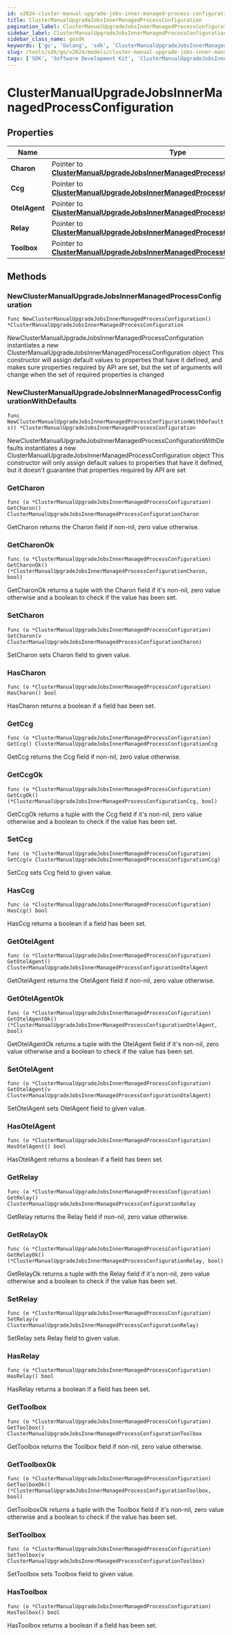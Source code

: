```yaml
---
id: v2024-cluster-manual-upgrade-jobs-inner-managed-process-configuration
title: ClusterManualUpgradeJobsInnerManagedProcessConfiguration
pagination_label: ClusterManualUpgradeJobsInnerManagedProcessConfiguration
sidebar_label: ClusterManualUpgradeJobsInnerManagedProcessConfiguration
sidebar_class_name: gosdk
keywords: ['go', 'Golang', 'sdk', 'ClusterManualUpgradeJobsInnerManagedProcessConfiguration', 'V2024ClusterManualUpgradeJobsInnerManagedProcessConfiguration'] 
slug: /tools/sdk/go/v2024/models/cluster-manual-upgrade-jobs-inner-managed-process-configuration
tags: ['SDK', 'Software Development Kit', 'ClusterManualUpgradeJobsInnerManagedProcessConfiguration', 'V2024ClusterManualUpgradeJobsInnerManagedProcessConfiguration']
---
```


# ClusterManualUpgradeJobsInnerManagedProcessConfiguration

## Properties

Name | Type | Description | Notes
------------ | ------------- | ------------- | -------------
**Charon** | Pointer to [**ClusterManualUpgradeJobsInnerManagedProcessConfigurationCharon**](cluster-manual-upgrade-jobs-inner-managed-process-configuration-charon) |  | [optional] 
**Ccg** | Pointer to [**ClusterManualUpgradeJobsInnerManagedProcessConfigurationCcg**](cluster-manual-upgrade-jobs-inner-managed-process-configuration-ccg) |  | [optional] 
**OtelAgent** | Pointer to [**ClusterManualUpgradeJobsInnerManagedProcessConfigurationOtelAgent**](cluster-manual-upgrade-jobs-inner-managed-process-configuration-otel-agent) |  | [optional] 
**Relay** | Pointer to [**ClusterManualUpgradeJobsInnerManagedProcessConfigurationRelay**](cluster-manual-upgrade-jobs-inner-managed-process-configuration-relay) |  | [optional] 
**Toolbox** | Pointer to [**ClusterManualUpgradeJobsInnerManagedProcessConfigurationToolbox**](cluster-manual-upgrade-jobs-inner-managed-process-configuration-toolbox) |  | [optional] 

## Methods

### NewClusterManualUpgradeJobsInnerManagedProcessConfiguration

`func NewClusterManualUpgradeJobsInnerManagedProcessConfiguration() *ClusterManualUpgradeJobsInnerManagedProcessConfiguration`

NewClusterManualUpgradeJobsInnerManagedProcessConfiguration instantiates a new ClusterManualUpgradeJobsInnerManagedProcessConfiguration object
This constructor will assign default values to properties that have it defined,
and makes sure properties required by API are set, but the set of arguments
will change when the set of required properties is changed

### NewClusterManualUpgradeJobsInnerManagedProcessConfigurationWithDefaults

`func NewClusterManualUpgradeJobsInnerManagedProcessConfigurationWithDefaults() *ClusterManualUpgradeJobsInnerManagedProcessConfiguration`

NewClusterManualUpgradeJobsInnerManagedProcessConfigurationWithDefaults instantiates a new ClusterManualUpgradeJobsInnerManagedProcessConfiguration object
This constructor will only assign default values to properties that have it defined,
but it doesn't guarantee that properties required by API are set

### GetCharon

`func (o *ClusterManualUpgradeJobsInnerManagedProcessConfiguration) GetCharon() ClusterManualUpgradeJobsInnerManagedProcessConfigurationCharon`

GetCharon returns the Charon field if non-nil, zero value otherwise.

### GetCharonOk

`func (o *ClusterManualUpgradeJobsInnerManagedProcessConfiguration) GetCharonOk() (*ClusterManualUpgradeJobsInnerManagedProcessConfigurationCharon, bool)`

GetCharonOk returns a tuple with the Charon field if it's non-nil, zero value otherwise
and a boolean to check if the value has been set.

### SetCharon

`func (o *ClusterManualUpgradeJobsInnerManagedProcessConfiguration) SetCharon(v ClusterManualUpgradeJobsInnerManagedProcessConfigurationCharon)`

SetCharon sets Charon field to given value.

### HasCharon

`func (o *ClusterManualUpgradeJobsInnerManagedProcessConfiguration) HasCharon() bool`

HasCharon returns a boolean if a field has been set.

### GetCcg

`func (o *ClusterManualUpgradeJobsInnerManagedProcessConfiguration) GetCcg() ClusterManualUpgradeJobsInnerManagedProcessConfigurationCcg`

GetCcg returns the Ccg field if non-nil, zero value otherwise.

### GetCcgOk

`func (o *ClusterManualUpgradeJobsInnerManagedProcessConfiguration) GetCcgOk() (*ClusterManualUpgradeJobsInnerManagedProcessConfigurationCcg, bool)`

GetCcgOk returns a tuple with the Ccg field if it's non-nil, zero value otherwise
and a boolean to check if the value has been set.

### SetCcg

`func (o *ClusterManualUpgradeJobsInnerManagedProcessConfiguration) SetCcg(v ClusterManualUpgradeJobsInnerManagedProcessConfigurationCcg)`

SetCcg sets Ccg field to given value.

### HasCcg

`func (o *ClusterManualUpgradeJobsInnerManagedProcessConfiguration) HasCcg() bool`

HasCcg returns a boolean if a field has been set.

### GetOtelAgent

`func (o *ClusterManualUpgradeJobsInnerManagedProcessConfiguration) GetOtelAgent() ClusterManualUpgradeJobsInnerManagedProcessConfigurationOtelAgent`

GetOtelAgent returns the OtelAgent field if non-nil, zero value otherwise.

### GetOtelAgentOk

`func (o *ClusterManualUpgradeJobsInnerManagedProcessConfiguration) GetOtelAgentOk() (*ClusterManualUpgradeJobsInnerManagedProcessConfigurationOtelAgent, bool)`

GetOtelAgentOk returns a tuple with the OtelAgent field if it's non-nil, zero value otherwise
and a boolean to check if the value has been set.

### SetOtelAgent

`func (o *ClusterManualUpgradeJobsInnerManagedProcessConfiguration) SetOtelAgent(v ClusterManualUpgradeJobsInnerManagedProcessConfigurationOtelAgent)`

SetOtelAgent sets OtelAgent field to given value.

### HasOtelAgent

`func (o *ClusterManualUpgradeJobsInnerManagedProcessConfiguration) HasOtelAgent() bool`

HasOtelAgent returns a boolean if a field has been set.

### GetRelay

`func (o *ClusterManualUpgradeJobsInnerManagedProcessConfiguration) GetRelay() ClusterManualUpgradeJobsInnerManagedProcessConfigurationRelay`

GetRelay returns the Relay field if non-nil, zero value otherwise.

### GetRelayOk

`func (o *ClusterManualUpgradeJobsInnerManagedProcessConfiguration) GetRelayOk() (*ClusterManualUpgradeJobsInnerManagedProcessConfigurationRelay, bool)`

GetRelayOk returns a tuple with the Relay field if it's non-nil, zero value otherwise
and a boolean to check if the value has been set.

### SetRelay

`func (o *ClusterManualUpgradeJobsInnerManagedProcessConfiguration) SetRelay(v ClusterManualUpgradeJobsInnerManagedProcessConfigurationRelay)`

SetRelay sets Relay field to given value.

### HasRelay

`func (o *ClusterManualUpgradeJobsInnerManagedProcessConfiguration) HasRelay() bool`

HasRelay returns a boolean if a field has been set.

### GetToolbox

`func (o *ClusterManualUpgradeJobsInnerManagedProcessConfiguration) GetToolbox() ClusterManualUpgradeJobsInnerManagedProcessConfigurationToolbox`

GetToolbox returns the Toolbox field if non-nil, zero value otherwise.

### GetToolboxOk

`func (o *ClusterManualUpgradeJobsInnerManagedProcessConfiguration) GetToolboxOk() (*ClusterManualUpgradeJobsInnerManagedProcessConfigurationToolbox, bool)`

GetToolboxOk returns a tuple with the Toolbox field if it's non-nil, zero value otherwise
and a boolean to check if the value has been set.

### SetToolbox

`func (o *ClusterManualUpgradeJobsInnerManagedProcessConfiguration) SetToolbox(v ClusterManualUpgradeJobsInnerManagedProcessConfigurationToolbox)`

SetToolbox sets Toolbox field to given value.

### HasToolbox

`func (o *ClusterManualUpgradeJobsInnerManagedProcessConfiguration) HasToolbox() bool`

HasToolbox returns a boolean if a field has been set.


